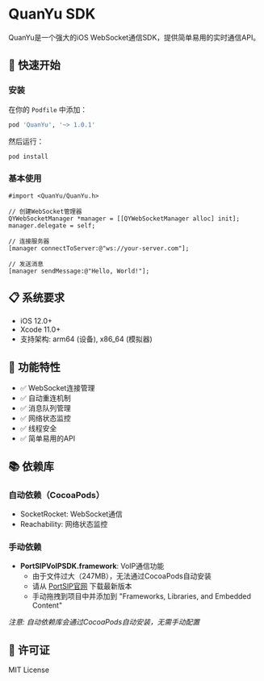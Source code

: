 # QuanYu SDK

QuanYu是一个强大的iOS WebSocket通信SDK，提供简单易用的实时通信API。

## 🚀 快速开始

### 安装

在你的 `Podfile` 中添加：

```ruby
pod 'QuanYu', '~> 1.0.1'
```

然后运行：

```bash
pod install
```

### 基本使用

```objc
#import <QuanYu/QuanYu.h>

// 创建WebSocket管理器
QYWebSocketManager *manager = [[QYWebSocketManager alloc] init];
manager.delegate = self;

// 连接服务器
[manager connectToServer:@"ws://your-server.com"];

// 发送消息
[manager sendMessage:@"Hello, World!"];
```

## 📋 系统要求

- iOS 12.0+
- Xcode 11.0+
- 支持架构: arm64 (设备), x86_64 (模拟器)

## 🔧 功能特性

- ✅ WebSocket连接管理
- ✅ 自动重连机制
- ✅ 消息队列管理
- ✅ 网络状态监控
- ✅ 线程安全
- ✅ 简单易用的API

## 📚 依赖库

### 自动依赖（CocoaPods）
- SocketRocket: WebSocket通信
- Reachability: 网络状态监控

### 手动依赖
- **PortSIPVoIPSDK.framework**: VoIP通信功能
  - 由于文件过大（247MB），无法通过CocoaPods自动安装
  - 请从 [PortSIP官网](https://www.portsip.com) 下载最新版本
  - 手动拖拽到项目中并添加到 "Frameworks, Libraries, and Embedded Content"

*注意: 自动依赖库会通过CocoaPods自动安装，无需手动配置*

## 📄 许可证

MIT License
